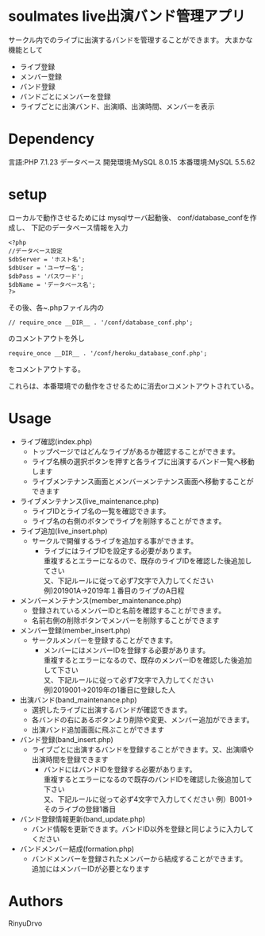 # soulmates live出演バンド管理アプリ
サークル内でのライブに出演するバンドを管理することができます。
大まかな機能として
- ライブ登録
- メンバー登録
- バンド登録
- バンドごとにメンバーを登録
- ライブごとに出演バンド、出演順、出演時間、メンバーを表示

# Dependency
言語:PHP 7.1.23
データベース
開発環境:MySQL 8.0.15
本番環境:MySQL 5.5.62

# setup
ローカルで動作させるためには
mysqlサーバ起動後、
conf/database_confを作成し、
下記のデータベース情報を入力
```
<?php
//データベース設定
$dbServer = 'ホスト名';
$dbUser = 'ユーザー名';
$dbPass = 'パスワード';
$dbName = 'データベース名';
?>
```
その後、各~.phpファイル内の
```
// require_once __DIR__ . '/conf/database_conf.php';
```
のコメントアウトを外し
```
require_once __DIR__ . '/conf/heroku_database_conf.php';
```
をコメントアウトする。

これらは、本番環境での動作をさせるために消去orコメントアウトされている。

# Usage
- ライブ確認(index.php)
    - トップページではどんなライブがあるか確認することができます。
    - ライブ名横の選択ボタンを押すと各ライブに出演するバンド一覧へ移動します
    - ライブメンテナンス画面とメンバーメンテナンス画面へ移動することができます
- ライブメンテナンス(live_maintenance.php)
    - ライブIDとライブ名の一覧を確認できます。
    - ライブ名の右側のボタンでライブを削除することができます。
- ライブ追加(live_insert.php)
    - サークルで開催するライブを追加する事ができます。
        - ライブにはライブIDを設定する必要があります。  
            重複するとエラーになるので、既存のライブIDを確認した後追加してさい  
            又、下記ルールに従って必ず7文字で入力してください  
            例)201901A→2019年１番目のライブのA日程
- メンバーメンテナンス(member_maintenance.php)
    - 登録されているメンバーIDと名前を確認することができます。
    - 名前右側の削除ボタンでメンバーを削除することができます
- メンバー登録(member_insert.php)
    - サークルメンバーを登録することができます。
        - メンバーにはメンバーIDを登録する必要があります。  
            重複するとエラーになるので、既存のメンバーIDを確認した後追加して下さい  
            又、下記ルールに従って必ず7文字で入力してください
            例)2019001→2019年の1番目に登録した人
- 出演バンド(band_maintenance.php)
    - 選択したライブに出演するバンドが確認できます。
    - 各バンドの右にあるボタンより削除や変更、メンバー追加ができます。
    - 出演バンド追加画面に飛ぶことができます
- バンド登録(band_insert.php)
    - ライブごとに出演するバンドを登録することができます。又、出演順や出演時間を登録できます
        - バンドにはバンドIDを登録する必要があります。  
            重複するとエラーになるので既存のバンドIDを確認した後追加して下さい  
            又、下記ルールに従って必ず4文字で入力してください
            例）B001→そのライブの登録1番目
- バンド登録情報更新(band_update.php)
    - バンド情報を更新できます。バンドID以外を登録と同じように入力してください
- バンドメンバー結成(formation.php)
    - バンドメンバーを登録されたメンバーから結成することができます。  
        追加にはメンバーIDが必要となります

# Authors
RinyuDrvo